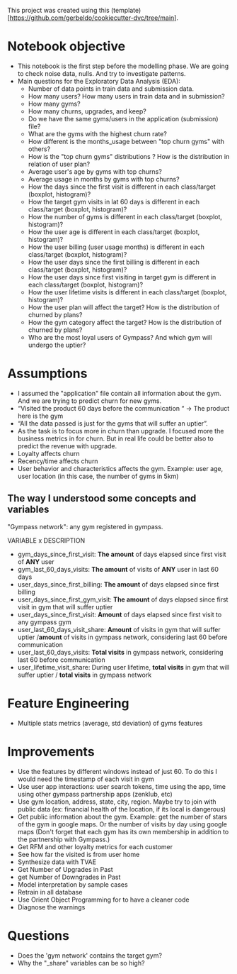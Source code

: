 
This project was created using this (template)[https://github.com/gerbeldo/cookiecutter-dvc/tree/main].

# Notebook objective
- This notebook is the first step before the modelling phase. We are going to check noise data, nulls. And try to investigate patterns. 
- Main questions for the Exploratory Data Analysis (EDA):
    - Number of data points in train data and submission data.
    - How many users? How many users in train data and in submission? 
    - How many gyms?
    - How many churns, upgrades, and keep?
    - Do we have the same gyms/users in the application (submission) file?
    - What are the gyms with the highest churn rate?
    - How different is the months_usage between "top churn gyms" with others?
    - How is the "top churn gyms" distributions ? How is the distribution in relation of user plan?
    - Average user's age by gyms with top churns?
    - Average usage in months by gyms with top churns?
    - How the days since the first visit is different in each class/target (boxplot, histogram)?
    - How the target gym visits in lat 60 days is different in each class/target (boxplot, histogram)?
    - How the number of gyms is different in each class/target (boxplot, histogram)?
    - How the user age is different in each class/target (boxplot, histogram)?
    - How the user billing (user usage months) is different in each class/target (boxplot, histogram)?
    - How the user days since the first billing is different in each class/target (boxplot, histogram)?
    - How the user days since first visiting in target gym is different in each class/target (boxplot, histogram)?
    - How the user lifetime visits is different in each class/target (boxplot, histogram)?
    - How the user plan will affect the target? How is the distribution of churned by plans?
    - How the gym category affect the target? How is the distribution of churned by plans?
    - Who are the most loyal users of Gympass? And which gym will undergo the uptier?

# Assumptions
- I assumed the "application" file contain all information about the gym. And we are trying to predict churn for new gyms. 
- “Visited the product 60 days before the communication “ → The product here is the gym
- “All the data passed is just for the gyms that will suffer an uptier”.
- As the task is to focus more in churn than upgrade. I focused more the business metrics in for churn. But in real life could be better also to predict the revenue with upgrade. 
- Loyalty affects churn
- Recency/time affects churn
- User behavior and characteristics affects the gym. Example: user age, user location (in this case, the number of gyms in 5km)

## The way I understood some concepts and variables

"Gympass network": any gym registered in gympass.


VARIABLE x DESCRIPTION
- gym_days_since_first_visit: **The amount** of	days elapsed since first visit of **ANY** user
- gym_last_60_days_visits: **The amount** of visits of **ANY** user in last 60 days
- user_days_since_first_billing: **The amount** of days elapsed since first billing
- user_days_since_first_gym_visit:	**The amount** of days elapsed since first visit in gym that will suffer uptier
- user_days_since_first_visit: **Amount** of days elapsed since first visit to any gympass gym
- user_last_60_days_visit_share: **Amount** of visits in gym that will suffer uptier /**amount** of visits in gympass network, considering last 60 before communication
- user_last_60_days_visits:	**Total visits** in gympass network, considering last 60 before communication
- user_lifetime_visit_share:	During user lifetime, **total visits** in gym that will suffer uptier / **total visits** in gympass network


# Feature Engineering
- Multiple stats metrics (average, std deviation) of gyms features

# Improvements
- Use the features by different windows instead of just 60. To do this I would need the timestamp of each visit in gym
- Use user app interactions: user search tokens, time using the app, time using other gympass partnership apps (zenklub, etc)
- Use gym location, address, state, city, region. Maybe try to join with public data (ex: financial health of the location, if its local is dangerous)
- Get public information about the gym. Example: get the number of stars of the gym in google maps. Or the number of visits by day using google maps (Don't forget that each gym has its own membership in addition to the partnership with Gympass.)
- Get RFM and other loyalty metrics for each customer
- See how far the visited is from user home
- Synthesize data with TVAE
- Get Number of Upgrades in Past
- get Number of Downgrades in Past
- Model interpretation by sample cases
- Retrain in all database
- Use Orient Object Programming for to have a cleaner code
- Diagnose the warnings


# Questions
- Does the 'gym network' contains the target gym?
- Why the "_share" variables can be so high? 